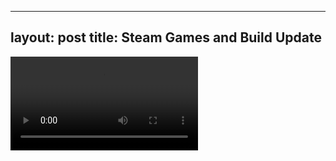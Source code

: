  ---
layout: post
title: Steam Games and Build Update
---

![alt text](https://annaclow.github.io/blogImages/SteamUnoJoy.MP4)
